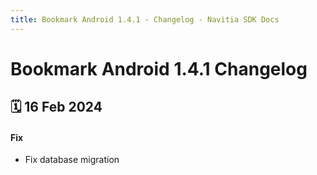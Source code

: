 ```yaml
---
title: Bookmark Android 1.4.1 - Changelog - Navitia SDK Docs
---
```


# Bookmark Android 1.4.1 Changelog

<h2>🗓 16 Feb 2024</h2>

#### Fix
- Fix database migration
